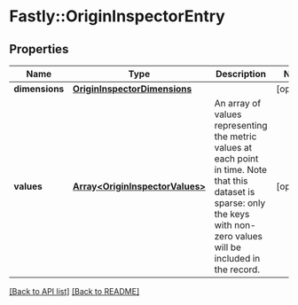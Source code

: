# Fastly::OriginInspectorEntry

## Properties

| Name | Type | Description | Notes |
| ---- | ---- | ----------- | ----- |
| **dimensions** | [**OriginInspectorDimensions**](OriginInspectorDimensions.md) |  | [optional] |
| **values** | [**Array&lt;OriginInspectorValues&gt;**](OriginInspectorValues.md) | An array of values representing the metric values at each point in time. Note that this dataset is sparse: only the keys with non-zero values will be included in the record.  | [optional] |

[[Back to API list]](../../README.md#endpoints) [[Back to README]](../../README.md)


